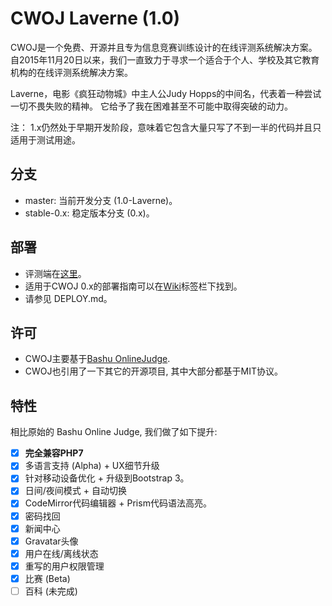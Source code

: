 # CWOJ Laverne (1.0)
CWOJ是一个免费、开源并且专为信息竞赛训练设计的在线评测系统解决方案。 自2015年11月20日以来，我们一直致力于寻求一个适合于个人、学校及其它教育机构的在线评测系统解决方案。

Laverne，电影《疯狂动物城》中主人公Judy Hopps的中间名，代表着一种尝试一切不畏失败的精神。 它给予了我在困难甚至不可能中取得突破的动力。

注： 1.x仍然处于早期开发阶段，意味着它包含大量只写了不到一半的代码并且只适用于测试用途。
     
## 分支
- master: 当前开发分支 (1.0-Laverne)。
- stable-0.x: 稳定版本分支 (0.x)。

## 部署
- 评测端在[这里](https://github.com/CDFLS/cwoj_daemon)。
- 适用于CWOJ 0.x的部署指南可以在[Wiki](https://github.com/CDFLS/CWOJ/wiki)标签栏下找到。
- 请参见 DEPLOY.md。

## 许可
- CWOJ主要基于[Bashu OnlineJudge](https://github.com/593141477/bashu-onlinejudge).
- CWOJ也引用了一下其它的开源项目, 其中大部分都基于MIT协议。

## 特性
相比原始的 Bashu Online Judge, 我们做了如下提升:
- [X] <b>完全兼容PHP7</b>
- [X] 多语言支持 (Alpha) + UX细节升级
- [X] 针对移动设备优化 + 升级到Bootstrap 3。
- [X] 日间/夜间模式 + 自动切换
- [X] CodeMirror代码编辑器 + Prism代码语法高亮。
- [X] 密码找回    
- [X] 新闻中心
- [X] Gravatar头像
- [X] 用户在线/离线状态    
- [X] 重写的用户权限管理  
- [X] 比赛 (Beta) 
- [ ] 百科 (未完成)
